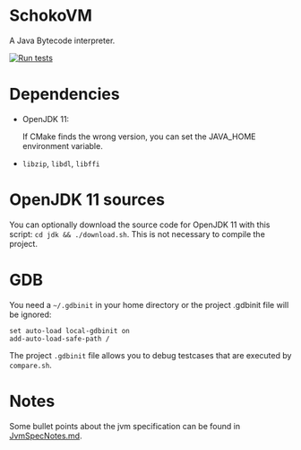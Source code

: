 # SchokoVM

A Java Bytecode interpreter.

[![Run tests](https://github.com/RobertObkircher/SchokoVM/actions/workflows/tests.yml/badge.svg)](https://github.com/RobertObkircher/SchokoVM/actions/workflows/tests.yml)

# Dependencies

- OpenJDK 11:

  If CMake finds the wrong version, you can set the JAVA_HOME environment variable.

- `libzip`, `libdl`, `libffi`

# OpenJDK 11 sources

You can optionally download the source code for OpenJDK 11 with this script:
`cd jdk && ./download.sh`. This is not necessary to compile the project.

# GDB

You need a `~/.gdbinit` in your home directory or the project .gdbinit file will be ignored:

```
set auto-load local-gdbinit on 
add-auto-load-safe-path / 
```

The project `.gdbinit` file allows you to debug testcases that are executed by `compare.sh`.

# Notes

Some bullet points about the jvm specification can be found in [JvmSpecNotes.md](JvmSpecNotes.md).

